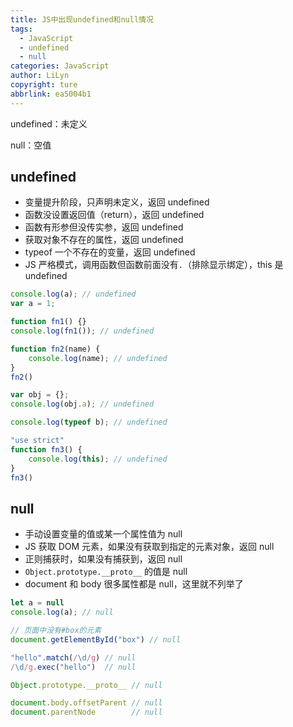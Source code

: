 ```yaml
---
title: JS中出现undefined和null情况
tags:
  - JavaScript
  - undefined
  - null
categories: JavaScript
author: LiLyn
copyright: ture
abbrlink: ea5004b1
---
```


undefined：未定义

null：空值

<!--more-->

## undefined

- 变量提升阶段，只声明未定义，返回 undefined
- 函数没设置返回值（return），返回 undefined
- 函数有形参但没传实参，返回 undefined
- 获取对象不存在的属性，返回 undefined
- typeof 一个不存在的变量，返回 undefined
- JS 严格模式，调用函数但函数前面没有`.`（排除显示绑定），this 是 undefined

```js
console.log(a); // undefined
var a = 1;

function fn1() {}
console.log(fn1()); // undefined

function fn2(name) {
    console.log(name); // undefined
}
fn2()

var obj = {};
console.log(obj.a); // undefined

console.log(typeof b); // undefined

"use strict"
function fn3() {
    console.log(this); // undefined
}
fn3()
```



## null

- 手动设置变量的值或某一个属性值为 null
- JS 获取 DOM 元素，如果没有获取到指定的元素对象，返回 null
- 正则捕获时，如果没有捕获到，返回 null
- `Object.prototype.__proto__` 的值是 null
- document 和 body 很多属性都是 null，这里就不列举了

```js
let a = null
console.log(a); // null

// 页面中没有#box的元素
document.getElementById("box") // null

"hello".match(/\d/g) // null
/\d/g.exec("hello")  // null

Object.prototype.__proto__ // null

document.body.offsetParent // null
document.parentNode        // null
```

